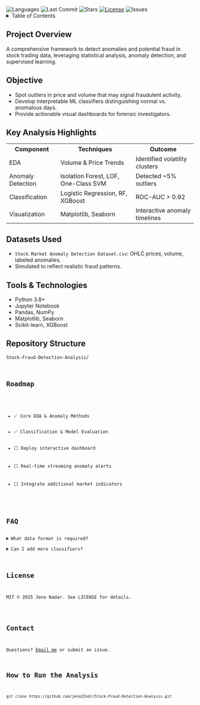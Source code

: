 <div class="badges">
  <img alt="Languages" src="https://img.shields.io/github/languages/top/jeno22ndr/Stock-Fraud-Detection-Analysis?style=for-the-badge">
  <img alt="Last Commit" src="https://img.shields.io/github/last-commit/jeno22ndr/Stock-Fraud-Detection-Analysis?style=for-the-badge&color=blue">
  <img alt="Stars" src="https://img.shields.io/github/stars/jeno22ndr/Stock-Fraud-Detection-Analysis?style=for-the-badge&color=yellow">
  <a href="LICENSE"><img alt="License" src="https://img.shields.io/github/license/jeno22ndr/Stock-Fraud-Detection-Analysis?style=for-the-badge"></a>
  <img alt="Issues" src="https://img.shields.io/github/issues/jeno22ndr/Stock-Fraud-Detection-Analysis?style=for-the-badge&color=red">
</div>

<details>
  <summary>Table of Contents</summary>
  <ol>
    <li><a href="#overview">Project Overview</a></li>
    <li><a href="#objective">Objective</a></li>
    <li><a href="#features">Key Analysis Highlights</a></li>
    <li><a href="#datasets">Datasets Used</a></li>
    <li><a href="#tools">Tools & Technologies</a></li>
    <li><a href="#setup">How to Run</a></li>
    <li><a href="#structure">Repo Structure</a></li>
    <li><a href="#roadmap">Roadmap</a></li>
    <li><a href="#faq">FAQ</a></li>
    <li><a href="#license">License</a></li>
    <li><a href="#contact">Contact</a></li>
  </ol>
</details>

<h2 id="overview">Project Overview</h2>
<p>
  A comprehensive framework to detect anomalies and potential fraud in stock trading data, leveraging statistical analysis, anomaly detection, and supervised learning.
</p>

<h2 id="objective">Objective</h2>
<ul>
  <li>Spot outliers in price and volume that may signal fraudulent activity.</li>
  <li>Develop interpretable ML classifiers distinguishing normal vs. anomalous days.</li>
  <li>Provide actionable visual dashboards for forensic investigators.</li>
</ul>

<h2 id="features">Key Analysis Highlights</h2>
<table>
  <tr><th>Component</th><th>Techniques</th><th>Outcome</th></tr>
  <tr><td>EDA</td><td>Volume & Price Trends</td><td>Identified volatility clusters</td></tr>
  <tr><td>Anomaly Detection</td><td>Isolation Forest, LOF, One-Class SVM</td><td>Detected ~5% outliers</td></tr>
  <tr><td>Classification</td><td>Logistic Regression, RF, XGBoost</td><td>ROC-AUC > 0.92</td></tr>
  <tr><td>Visualization</td><td>Matplotlib, Seaborn</td><td>Interactive anomaly timelines</td></tr>
</table>

<h2 id="datasets">Datasets Used</h2>
<ul>
  <li><code>Stock Market Anomaly Detection Dataset.csv</code>: OHLC prices, volume, labeled anomalies.</li>
  <li>Simulated to reflect realistic fraud patterns.</li>
</ul>

<h2 id="tools">Tools & Technologies</h2>
<ul>
  <li>Python 3.8+</li>
  <li>Jupyter Notebook</li>
  <li>Pandas, NumPy</li>
  <li>Matplotlib, Seaborn</li>
  <li>Scikit-learn, XGBoost</li>
</ul>


<h2 id="structure">Repository Structure</h2>
<pre><code>Stock-Fraud-Detection-Analysis/

  <h2 id="roadmap">Roadmap</h2>
<ul>
  <li>✅ Core EDA & Anomaly Methods</li>
  <li>✅ Classification & Model Evaluation</li>
  <li>⬜️ Deploy interactive dashboard</li>
  <li>⬜️ Real-time streaming anomaly alerts</li>
  <li>⬜️ Integrate additional market indicators</li>
</ul>

<h2 id="faq">FAQ</h2>
<details>
  <summary>What data format is required?</summary>
  <p>CSV with columns: Date, Open, High, Low, Close, Volume, Label.</p>
</details>
<details>
  <summary>Can I add more classifiers?</summary>
  <p>Yes, simply implement in the notebook under the modeling section.</p>
</details>

<h2 id="license">License</h2>
<p>MIT &copy; 2025 Jeno Nadar. See <ahref="LICENSE">LICENSE</a> for details.</p>

<h2 id="contact">Contact</h2>
<p>Questions? <a href="mailto:jeno@example.com">Email me</a> or submit an issue.</p>
<h2 id="setup">How to Run the Analysis</h2>
<pre><code>git clone https://github.com/jeno22ndr/Stock-Fraud-Detection-Analysis.git

